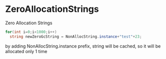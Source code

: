 # ZeroAllocationStrings
Zero Allocation Strings


```csharp
for(int i=0;i<1000;i++) 
  string newZeroGcString = NonAllocString.instance+"test"+23;
```

by adding NonAllocString.instance prefix, string will be cached, so it will be allocated only 1 time
